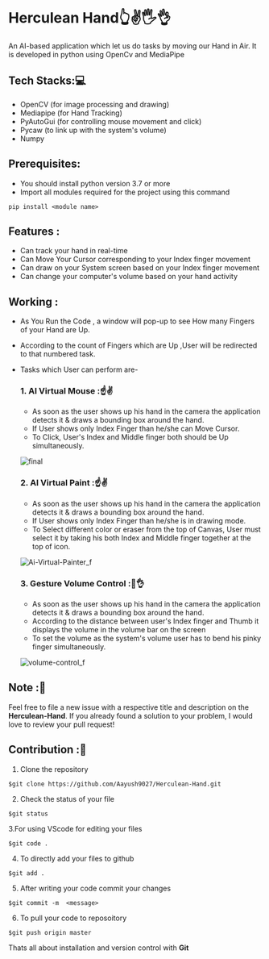 # Herculean Hand👆✌🖐👌
An AI-based application which let us do tasks by moving our Hand in Air. It is developed in python using OpenCv and MediaPipe 

## Tech Stacks:💻
- OpenCV (for image processing and drawing)
- Mediapipe (for Hand Tracking)
- PyAutoGui (for controlling mouse movement and click)
- Pycaw (to link up with the system's volume)
- Numpy

## Prerequisites:
- You should install python version 3.7 or more
- Import all modules required for the project using this command
```
pip install <module name>
```
## Features :

* Can track your hand in real-time
* Can Move Your Cursor corresponding to your Index finger movement
* Can draw on your System screen based on your Index finger movement
* Can change your computer's volume based on your hand activity

## Working :

* As You Run the Code , a window will pop-up to see How many Fingers of your Hand are Up.
* According to the count of Fingers which are Up ,User will be redirected to that numbered task. 
* Tasks which User can perform are- 
  ### 1. AI Virtual Mouse :☝✌ 
  
     * As soon as the user shows up his hand in the camera the application detects it & draws a bounding box around the hand.
     * If User shows only Index Finger than he/she can Move Cursor.
     * To Click, User's Index and Middle finger both should be Up simultaneously. 

     ![final](https://user-images.githubusercontent.com/78357575/123516002-93aed580-d6b7-11eb-835b-ac7b284850d5.jpg)

  ### 2. AI Virtual Paint :☝✌ 
  
     * As soon as the user shows up his hand in the camera the application detects it & draws a bounding box around the hand.
     * If User shows only Index Finger than he/she is in drawing mode.
     * To Select different color or eraser from the top of Canvas, User must select it by taking his both Index and Middle finger together at the top of icon.
 
     ![Ai-Virtual-Painter_f](https://user-images.githubusercontent.com/78357575/123515066-b808b300-d6b3-11eb-8082-97a67f5493c9.jpg)
  
  ### 3. Gesture Volume Control :🤏👌
  
    * As soon as the user shows up his hand in the camera the application detects it & draws a bounding box around the hand.
    * According to the distance between user's Index finger and Thumb it displays the volume in the volume bar on the screen
    * To set the volume as the system's volume user has to bend his pinky finger simultaneously.

     ![volume-control_f](https://user-images.githubusercontent.com/78357575/123513770-9952ee00-d6ac-11eb-9c55-de3e368c2641.png)
    
## Note :📝 
Feel free to file a new issue with a respective title and description on the **Herculean-Hand**. If you already found a solution to your problem, I would love to review your pull request! 

## Contribution :📲
1. Clone the repository 
```
$git clone https://github.com/Aayush9027/Herculean-Hand.git
```
2. Check the status of your file 
```
$git status
```

3.For using VScode for editing your files 
```
$git code .
```
4. To directly add your files to github
```
$git add .
```
5. After writing your code commit your changes 
```
$git commit -m  <message>
```
6. To pull your code to reposoitory
```
$git push origin master
```
Thats all about installation and version control with **Git**
